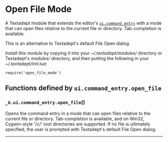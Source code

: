 # Open File Mode

A Textadept module that extends the editor's [`ui.command_entry`](#ui.command_entry) with a
mode that can open files relative to the current file or directory.
Tab-completion is available.

This is an alternative to Textadept's default File Open dialog.

Install this module by copying it into your *~/.textadept/modules/* directory
or Textadept's *modules/* directory, and then putting the following in your
*~/.textadept/init.lua*:

    require('open_file_mode')

## Functions defined by `ui.command_entry.open_file`

<a id="_G.ui.command_entry.open_file"></a>
### `_G.ui.command_entry.open_file`()

Opens the command entry in a mode that can open files relative to the current
file or directory.
Tab-completion is available, and on Win32, Cygwin-style '/c/' root
directories are supported.
If no file is ultimately specified, the user is prompted with Textadept's
default File Open dialog.


---
